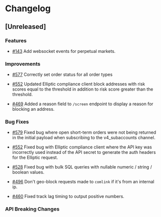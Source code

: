 # Changelog

## [Unreleased]

### Features

* [#143](https://github.com/dydxprotocol/v4-chain/pull/143) Add websocket events for perpetual markets.

### Improvements
* [#577](https://github.com/dydxprotocol/v4-chain/pull/577) Correctly set order status for all order types

* [#552](https://github.com/dydxprotocol/v4-chain/pull/552) Updated Elliptic compliance client block addresses with risk scores equal to the threshold in addition to risk score greater than the threshold.

* [#469](https://github.com/dydxprotocol/v4-chain/pull/469) Added a reason field to `/screen` endpoint to display a reason for blocking an address.
  
### Bug Fixes
* [#579](https://github.com/dydxprotocol/v4-chain/pull/579) Fixed bug where open short-term orders were not being returned in the initial payload when subscribing to the v4_subaccounts channel.

* [#552](https://github.com/dydxprotocol/v4-chain/pull/552) Fixed bug with Elliptic compliance client where the API key was incorrectly used instead of the API secret to generate the auth headers for the Elliptic request.

* [#528](https://github.com/dydxprotocol/v4-chain/pull/528) Fixed bug with bulk SQL queries with nullable numeric / string / boolean values.

* [#496](https://github.com/dydxprotocol/v4-chain/pull/496) Don't geo-block requests made to `comlink` if it's from an internal ip.

* [#460](https://github.com/dydxprotocol/v4-chain/pull/460/files) Fixed track lag timing to output positive numbers.

### API Breaking Changes
